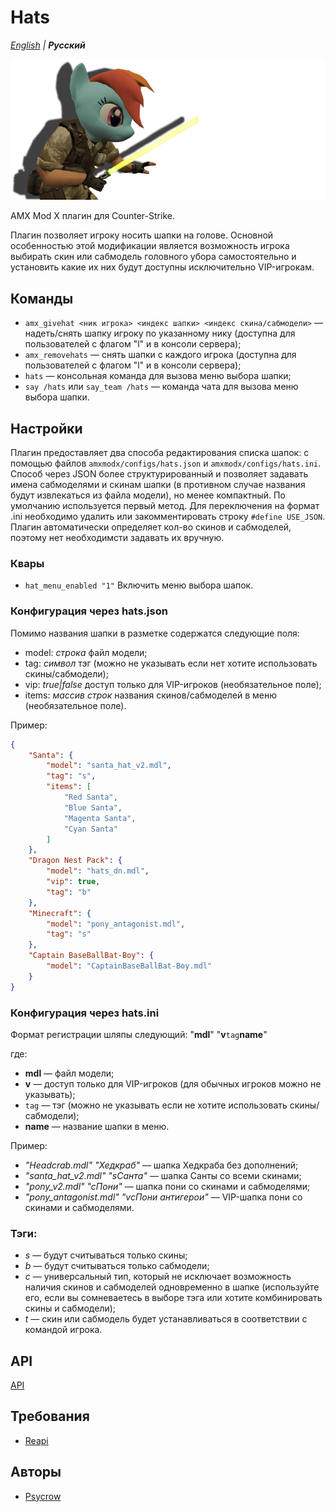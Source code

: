 # Hats

_[English](README.md) | **Русский**_

![Hats](images/hats.png)

AMX Mod X плагин для Counter-Strike.

Плагин позволяет игроку носить шапки на голове. Основной особенностью этой модификации является возможность игрока выбирать скин или сабмодель головного убора самостоятельно и установить какие их них будут доступны исключительно VIP-игрокам.

## Команды
* `amx_givehat <ник игрока> <индекс шапки> <индекс скина/сабмодели>` — надеть/снять шапку игроку по указанному нику (доступна для пользователей с флагом "l" и в консоли сервера);
* `amx_removehats` — снять шапки с каждого игрока (доступна для пользователей с флагом "l" и в консоли сервера);
* `hats` — консольная команда для вызова меню выбора шапки;
* `say /hats` или `say_team /hats` — команда чата для вызова меню выбора шапки.

## Настройки
Плагин предоставляет два способа редактирования списка шапок: с помощью файлов `amxmodx/configs/hats.json` и `amxmodx/configs/hats.ini`. Способ через JSON более структурированный и позволяет задавать имена сабмоделями и скинам шапки (в противном случае названия будут извлекаться из файла модели), но менее компактный. По умолчанию используется первый метод. Для переключения на формат .ini необходимо удалить или закомментировать строку `#define USE_JSON`. Плагин автоматически определяет кол-во скинов и сабмоделей, поэтому нет необходимсти задавать их вручную.

### Квары
- ```hat_menu_enabled "1"``` Включить меню выбора шапок.

### Конфигурация через hats.json
Помимо названия шапки в разметке содержатся следующие поля:
* model: *строка* файл модели;
* tag: *символ* тэг (можно не указывать если нет хотите использовать скины/сабмодели);
* vip: *true|false* доступ только для VIP-игроков (необязательное поле);
* items: *массив строк* названия скинов/сабмоделей в меню (необязательное поле).

Пример:
```json
{
    "Santa": {
        "model": "santa_hat_v2.mdl",
        "tag": "s",
        "items": [
            "Red Santa",
            "Blue Santa",
            "Magenta Santa",
            "Cyan Santa"
        ]
    },
    "Dragon Nest Pack": {
        "model": "hats_dn.mdl",
        "vip": true,
        "tag": "b"
    },
    "Minecraft": {
        "model": "pony_antagonist.mdl",
        "tag": "s"
    },
    "Captain BaseBallBat-Boy": {
        "model": "CaptainBaseBallBat-Boy.mdl"
    }
}
```

### Конфигурация через hats.ini
Формат регистрации шляпы следующий:
"__mdl__" "__v__`tag`__name__"

где:
* __mdl__ — файл модели;
* __v__ — доступ только для VIP-игроков (для обычных игроков можно не указывать);
* `tag` — тэг (можно не указывать если не хотите использовать скины/сабмодели);
* __name__ — название шапки в меню.

Пример:
* _"Headcrab.mdl" "Хедкраб"_ — шапка Хедкраба без дополнений;
* _"santa_hat_v2.mdl" "sСанта"_ — шапка Санты со всеми скинами;
* _"pony_v2.mdl" "cПони"_ — шапка пони со скинами и сабмоделями;
* _"pony_antagonist.mdl" "vcПони антигерои"_ — VIP-шапка пони со скинами и сабмоделями.

### Тэги:
* _s_ — будут считываться только скины;
* _b_ — будут считываться только сабмодели;
* _c_ — универсальный тип, который не исключает возможность наличия скинов и сабмоделей одновременно в шапке (используйте его, если вы сомневаетесь в выборе тэга или хотите комбинировать скины и сабмодели);
* _t_ — скин или сабмодель будет устанавливаться в соответствии с командой игрока.

## API
[API](addons/amxmodx/scripting/include/hats.inc)

## Требования
- [Reapi](https://github.com/s1lentq/reapi)

## Авторы
- [Psycrow](https://github.com/Psycrow101)
